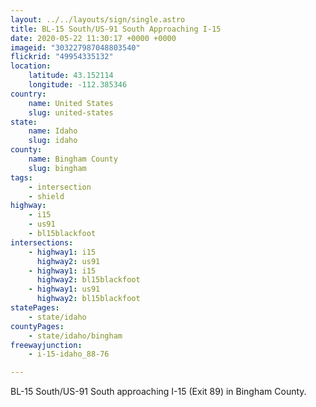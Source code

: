 ```yaml
---
layout: ../../layouts/sign/single.astro
title: BL-15 South/US-91 South Approaching I-15
date: 2020-05-22 11:30:17 +0000 +0000
imageid: "303227987048803540"
flickrid: "49954335132"
location:
    latitude: 43.152114
    longitude: -112.385346
country:
    name: United States
    slug: united-states
state:
    name: Idaho
    slug: idaho
county:
    name: Bingham County
    slug: bingham
tags:
    - intersection
    - shield
highway:
    - i15
    - us91
    - bl15blackfoot
intersections:
    - highway1: i15
      highway2: us91
    - highway1: i15
      highway2: bl15blackfoot
    - highway1: us91
      highway2: bl15blackfoot
statePages:
    - state/idaho
countyPages:
    - state/idaho/bingham
freewayjunction:
    - i-15-idaho_88-76

---
```

BL-15 South/US-91 South approaching I-15 (Exit 89) in Bingham County.